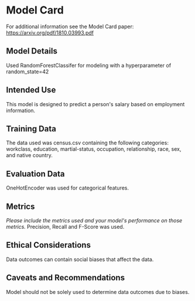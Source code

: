 # Model Card

For additional information see the Model Card paper: https://arxiv.org/pdf/1810.03993.pdf

## Model Details
Used RandomForestClassifer for modeling with a hyperparameter of random_state=42
## Intended Use
This model is designed to predict a person's salary based on employment information.

## Training Data
The data used was census.csv containing the following categories: workclass, education, martial-status, occupation, relationship, race, sex, and native country.
## Evaluation Data
OneHotEncoder was used for categorical features.
## Metrics
_Please include the metrics used and your model's performance on those metrics._
Precision, Recall and F-Score was used.
## Ethical Considerations
Data outcomes can contain social biases that affect the data.
## Caveats and Recommendations
Model should not be solely used to determine data outcomes due to biases.